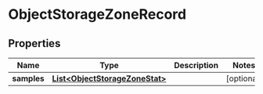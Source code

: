 # ObjectStorageZoneRecord

## Properties
Name | Type | Description | Notes
------------ | ------------- | ------------- | -------------
**samples** | [**List&lt;ObjectStorageZoneStat&gt;**](ObjectStorageZoneStat.md) |  |  [optional]
